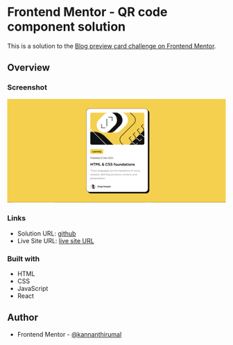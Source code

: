 # Frontend Mentor - QR code component solution

This is a solution to the [Blog preview card challenge on Frontend Mentor](https://www.frontendmentor.io/challenges/blog-preview-card-ckPaj01IcS).

## Overview

### Screenshot

![](./screenshot.png)

### Links

- Solution URL: [github](https://github.com/kannanthirumal/frontendmentor-blog-preview-card-challenge)
- Live Site URL: [live site URL](https://kannanthirumal.github.io/frontendmentor-blog-preview-card-challenge/)

### Built with

- HTML
- CSS
- JavaScript
- React

## Author

- Frontend Mentor - [@kannanthirumal](https://www.frontendmentor.io/profile/kannanthirumal)
